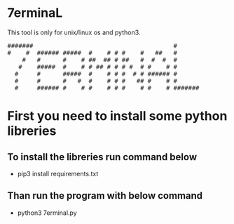 # 7erminaL
This tool is only for unix/linux os and python3.
<pre>
#######                                      #       
#    #  ###### #####  #    # # #    #   ##   #       
    #   #      #    # ##  ## # ##   #  #  #  #       
   #    #####  #    # # ## # # # #  # #    # #       
  #     #      #####  #    # # #  # # ###### #       
  #     #      #   #  #    # # #   ## #    # #       
  #     ###### #    # #    # # #    # #    # #######
</pre>

<h1>First you need to install some python libreries</h1>

<h2>To install the libreries run command below</h2>

- pip3 install requirements.txt

<h2>Than run the program with below command</h2>

- python3 7erminal.py